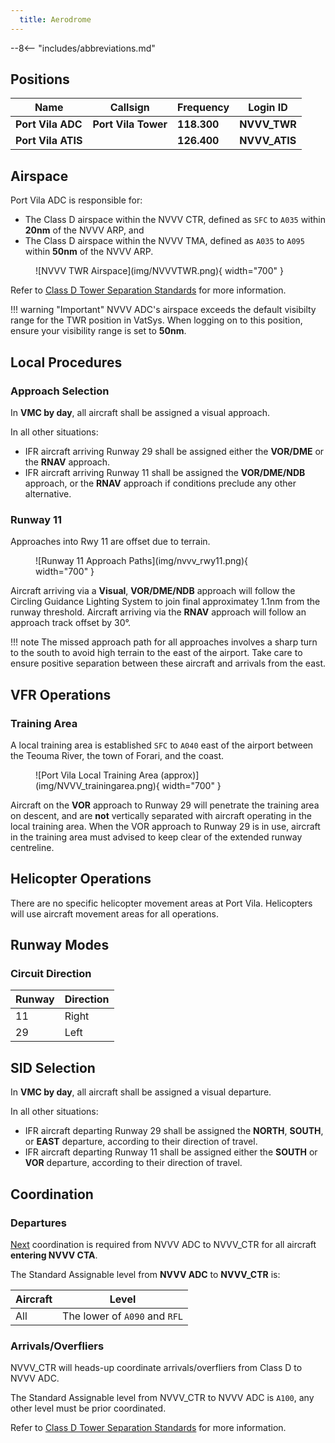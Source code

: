 ```yaml
---
  title: Aerodrome
---
```


--8<-- "includes/abbreviations.md"

## Positions

| Name                    | Callsign         | Frequency | Login ID    |
| ----------------------- | --------- | ---------------- | --------- |
| **Port Vila ADC**	| **Port Vila Tower**	| **118.300** | **NVVV_TWR**	| 
| **Port Vila ATIS**	| | **126.400** | **NVVV_ATIS**	 	| 


## Airspace
Port Vila ADC is responsible for:

- The Class D airspace within the NVVV CTR, defined as `SFC` to `A035` within **20nm** of the NVVV ARP, and
- The Class D airspace within the NVVV TMA, defined as  `A035` to `A095` within **50nm** of the NVVV ARP.
	
<figure markdown>
![NVVV TWR Airspace](img/NVVVTWR.png){ width="700" }
</figure>

Refer to [Class D Tower Separation Standards](../../../separation-standards/classd) for more information.

!!! warning "Important"
    NVVV ADC's airspace exceeds the default visibilty range for the TWR position in VatSys. When logging on to this position, ensure your visibility range is set to **50nm**.

<!---## Maneuvering Area Responsibility
## Standard Taxi Routes
## Taxiway Restrictions
#--->
## Local Procedures
### Approach Selection
In **VMC by day**, all aircraft shall be assigned a visual approach.

In all other situations:

- IFR aircraft arriving Runway 29 shall be assigned either the **VOR/DME** or the **RNAV** approach.
- IFR aircraft arriving Runway 11 shall be assigned the **VOR/DME/NDB** approach, or the **RNAV** approach if conditions preclude any other alternative.


### Runway 11
Approaches into Rwy 11 are offset due to terrain.

<figure markdown>
![Runway 11 Approach Paths](img/nvvv_rwy11.png){ width="700" }
</figure>

Aircraft arriving via a **Visual**, **VOR/DME/NDB** approach will follow the Circling Guidance Lighting System to join final approximatey 1.1nm from the runway threshold. Aircraft arriving via the **RNAV** approach will follow an approach track offset by 30°.

!!! note
	The missed approach path for all approaches involves a sharp turn to the south to avoid high terrain to the east of the airport. Take care to ensure positive separation between these aircraft and arrivals from the east.

## VFR Operations
### Training Area
A local training area is established `SFC` to `A040` east of the airport between the Teouma River, the town of Forari, and the coast.

<figure markdown>
![Port Vila Local Training Area (approx)](img/NVVV_trainingarea.png){ width="700" }
</figure>

Aircraft on the **VOR** approach to Runway 29 will penetrate the training area on descent, and are **not** vertically separated with aircraft operating in the local training area. When the VOR approach to Runway 29 is in use, aircraft in the training area must advised to keep clear of the extended runway centreline.

<!--Ops Normal Calls?? -->

## Helicopter Operations
There are no specific helicopter movement areas at Port Vila. Helicopters will use aircraft movement areas for all operations.

## Runway Modes
### Circuit Direction
| Runway | Direction |
| ------ | --------- |
| 11 | Right |
| 29 | Left |

## SID Selection
In **VMC by day**, all aircraft shall be assigned a visual departure. 

In all other situations:

- IFR aircraft departing Runway 29 shall be assigned the **NORTH**, **SOUTH**, or **EAST** departure, according to their direction of travel.
- IFR aircraft departing Runway 11 shall be assigned either the **SOUTH** or **VOR** departure, according to their direction of travel.

<!--- ## ATIS --->
## Coordination
### Departures
[Next](../../controller-skills/coordination.md#next) coordination is required from NVVV ADC to NVVV_CTR for all aircraft **entering NVVV CTA**.

The Standard Assignable level from **NVVV ADC** to **NVVV_CTR** is:

| Aircraft | Level |
| -------- | ----- |
| All | The lower of `A090` and `RFL` |

### Arrivals/Overfliers
NVVV_CTR will heads-up coordinate arrivals/overfliers from Class D to NVVV ADC. 

The Standard Assignable level from NVVV_CTR to NVVV ADC is `A100`, any other level must be prior coordinated.

Refer to [Class D Tower Separation Standards](../../../separation-standards/classd) for more information.

<!--- ## Charts --->


